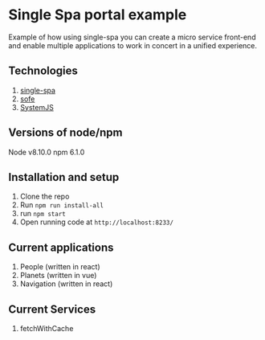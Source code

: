 # Single Spa portal example

Example of how using single-spa you can create a micro service front-end and enable multiple 
applications to work in concert in a unified experience.

## Technologies
1. [single-spa](https://single-spa.js.org/)
2. [sofe](https://github.com/CanopyTax/sofe)
3. [SystemJS](https://github.com/systemjs/systemjs)

## Versions of node/npm
Node v8.10.0
npm 6.1.0

## Installation and setup
1. Clone the repo
2. Run `npm run install-all`
3. run `npm start`
4. Open running code at `http://localhost:8233/`

## Current applications
1. People (written in react)
2. Planets (written in vue)
3. Navigation (written in react)

## Current Services
1. fetchWithCache
